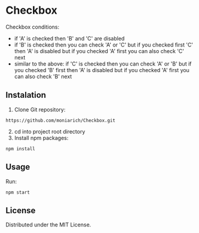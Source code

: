 # Checkbox

Checkbox conditions:

- if 'A' is checked then 'B' and 'C' are disabled
- if 'B' is checked then you can check 'A' or 'C' but if you checked first 'C' then 'A' is disabled but if you checked 'A' first you can also check 'C' next
- similar to the above: if 'C' is checked then you can check 'A' or 'B' but if you checked 'B' first then 'A' is disabled but if you checked 'A' first you can also check 'B' next 


## Instalation
1. Clone Git repository:
```
https://github.com/moniarich/Checkbox.git
```
2. cd into project root directory
3. Install npm packages:
```
npm install
```

## Usage
Run:
```
npm start
```
## License
Distributed under the MIT License.